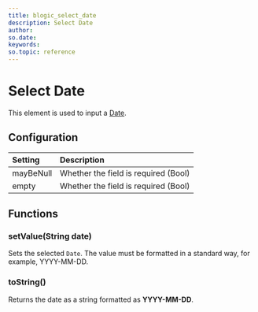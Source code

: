 ```yaml
---
title: blogic_select_date
description: Select Date
author:
so.date:
keywords:
so.topic: reference
---
```


# Select Date

This element is used to input a [Date][1].

## Configuration

| Setting   | Description                          |
|:----------|:-------------------------------------|
| mayBeNull | Whether the field is required (Bool) |
| empty     | Whether the field is required (Bool) |

## Functions

### setValue(String date)

Sets the selected `Date`. The value must be formatted in a standard way, for example, YYYY-MM-DD.

### toString()

Returns the date as a string formatted as **YYYY-MM-DD**.

<!-- Referenced links -->
[1]: https://github.com/SuperOfficeDocs/crmscript/blob/main/docs/datatypes/date-type.md
